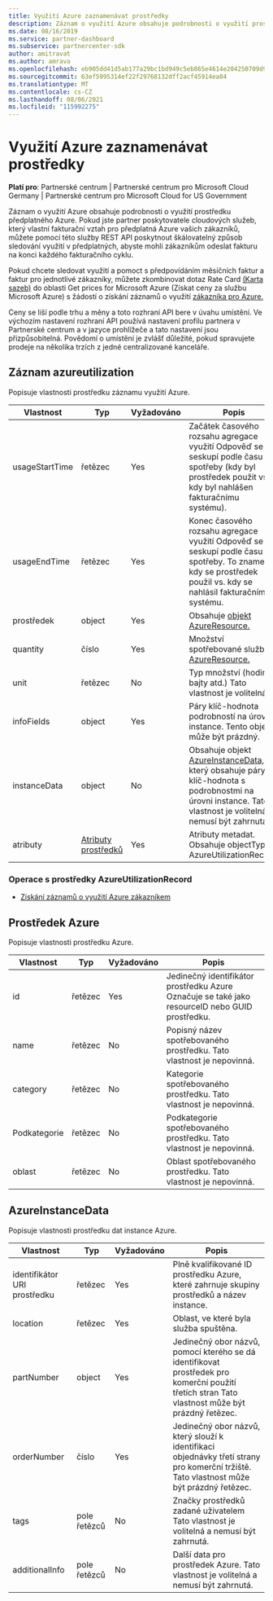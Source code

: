 ```yaml
---
title: Využití Azure zaznamenávat prostředky
description: Záznam o využití Azure obsahuje podrobnosti o využití prostředku předplatného Azure.
ms.date: 08/16/2019
ms.service: partner-dashboard
ms.subservice: partnercenter-sdk
author: amitravat
ms.author: amrava
ms.openlocfilehash: eb905dd41d5ab177a29bc1bd949c5eb865e4614e204250709d91f1a31304b267
ms.sourcegitcommit: 63ef5995314ef22f29768132dff2acf45914ea84
ms.translationtype: MT
ms.contentlocale: cs-CZ
ms.lasthandoff: 08/06/2021
ms.locfileid: "115992275"
---
```

# <a name="azure-utilization-record-resources"></a>Využití Azure zaznamenávat prostředky

**Platí pro**: Partnerské centrum | Partnerské centrum pro Microsoft Cloud Germany | Partnerské centrum pro Microsoft Cloud for US Government

Záznam o využití Azure obsahuje podrobnosti o využití prostředku předplatného Azure. Pokud jste partner poskytovatele cloudových služeb, který vlastní fakturační vztah pro předplatná Azure vašich zákazníků, můžete pomocí této služby REST API poskytnout škálovatelný způsob sledování využití v předplatných, abyste mohli zákazníkům odeslat fakturu na konci každého fakturačního cyklu.

Pokud chcete sledovat využití a pomoct s předpovídáním měsíčních faktur a faktur pro jednotlivé zákazníky, můžete zkombinovat dotaz Rate Card [(Karta sazeb)](get-prices-for-microsoft-azure.md) do oblasti Get prices for Microsoft Azure (Získat ceny za službu Microsoft Azure) s žádostí o získání záznamů o využití [zákazníka pro Azure.](get-a-customer-s-utilization-record-for-azure.md)

Ceny se liší podle trhu a měny a toto rozhraní API bere v úvahu umístění. Ve výchozím nastavení rozhraní API používá nastavení profilu partnera v Partnerské centrum a v jazyce prohlížeče a tato nastavení jsou přizpůsobitelná. Povědomí o umístění je zvlášť důležité, pokud spravujete prodeje na několika trzích z jedné centralizované kanceláře.

## <a name="azureutilizationrecord"></a>Záznam azureutilization

Popisuje vlastnosti prostředku záznamu využití Azure.

| Vlastnost       | Typ                                      | Vyžadováno | Popis                                                                                                                                                                             |
|----------------|-------------------------------------------|----------|-----------------------------------------------------------------------------------------------------------------------------------------------------------------------------------------|
| usageStartTime | řetězec                                    | Yes      | Začátek časového rozsahu agregace využití Odpověď se seskupí podle času spotřeby (kdy byl prostředek použit vs. kdy byl nahlášen fakturačnímu systému). |
| usageEndTime   | řetězec                                    | Yes      | Konec časového rozsahu agregace využití Odpověď se seskupí podle času spotřeby. To znamená, kdy se prostředek použil vs. kdy se nahlásil fakturačnímu systému.   |
| prostředek       | object                                    | Yes      | Obsahuje [objekt AzureResource.](#azureresource)                                                                                                                                     |
| quantity       | číslo                                    | Yes      | Množství spotřebované službou [AzureResource.](#azureresource)                                                                                                                           |
| unit           | řetězec                                    | No       | Typ množství (hodiny, bajty atd.) Tato vlastnost je volitelná.                                                                                                                     |
| infoFields     | object                                    | Yes      | Páry klíč-hodnota podrobností na úrovni instance. Tento objekt může být prázdný.                                                                                                                    |
| instanceData   | object                                    | No       | Obsahuje objekt [AzureInstanceData,](#azureinstancedata) který obsahuje páry klíč-hodnota s podrobnostmi na úrovni instance. Tato vlastnost je volitelná a nemusí být zahrnuta.                  |
| atributy     | [Atributy prostředků](utility-resources.md#resourceattributes) | Yes      | Atributy metadat. Obsahuje objectType: AzureUtilizationRecord.                                                                                                                |

### <a name="operations-on-the-azureutilizationrecord-resource"></a>Operace s prostředky AzureUtilizationRecord

- [Získání záznamů o využití Azure zákazníkem](get-a-customer-s-utilization-record-for-azure.md)

## <a name="azureresource"></a>Prostředek Azure

Popisuje vlastnosti prostředku Azure.

| Vlastnost    | Typ   | Vyžadováno | Popis                                                                         |
|-------------|--------|----------|-------------------------------------------------------------------------------------|
| id          | řetězec | Yes      | Jedinečný identifikátor prostředku Azure Označuje se také jako resourceID nebo GUID prostředku. |
| name        | řetězec | No       | Popisný název spotřebovaného prostředku. Tato vlastnost je nepovinná.            |
| category    | řetězec | No       | Kategorie spotřebovaného prostředku. Tato vlastnost je nepovinná.                   |
| Podkategorie | řetězec | No       | Podkategorie spotřebovaného prostředku. Tato vlastnost je nepovinná.               |
| oblast      | řetězec | No       | Oblast spotřebovaného prostředku. Tato vlastnost je nepovinná.                     |

## <a name="azureinstancedata"></a>AzureInstanceData

Popisuje vlastnosti prostředku dat instance Azure.

| Vlastnost       | Typ             | Vyžadováno | Popis                                                                                                        |
|----------------|------------------|----------|--------------------------------------------------------------------------------------------------------------------|
| identifikátor URI prostředku    | řetězec           | Yes      | Plně kvalifikované ID prostředku Azure, které zahrnuje skupiny prostředků a název instance.                   |
| location       | řetězec           | Yes      | Oblast, ve které byla služba spuštěna.                                                                               |
| partNumber     | object           | Yes      | Jedinečný obor názvů, pomocí kterého se dá identifikovat prostředek pro komerční použití třetích stran Tato vlastnost může být prázdný řetězec. |
| orderNumber    | číslo           | Yes      | Jedinečný obor názvů, který slouží k identifikaci objednávky třetí strany pro komerční tržiště. Tato vlastnost může být prázdný řetězec.          |
| tags           | pole řetězců | No       | Značky prostředků zadané uživatelem Tato vlastnost je volitelná a nemusí být zahrnutá.                            |
| additionalInfo | pole řetězců | No       | Další data pro prostředek Azure. Tato vlastnost je volitelná a nemusí být zahrnutá.                          |